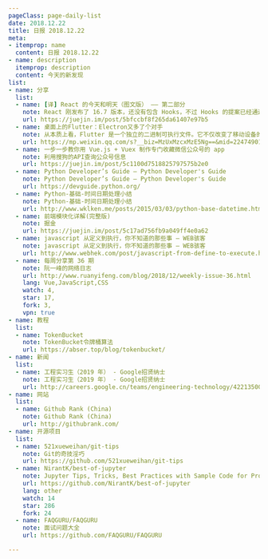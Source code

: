 ```yaml
---
pageClass: page-daily-list
date: 2018.12.22
title: 日报 2018.12.22
meta:
- itemprop: name
  content: 日报 2018.12.22
- name: description
  itemprop: description
  content: 今天的新发现
list:
- name: 分享
  list:
  - name: [译] React 的今天和明天（图文版） —— 第二部分
    note: React 刚发布了 16.7 版本，还没有包含 Hooks，不过 Hooks 的提案已经通过了，让我们拥抱 Hooks 之前来回顾 React Conf 2018 上 Dan 的精彩演讲内容
    url: https://juejin.im/post/5bfccbf8f265da61407e97b5
  - name: 桌面上的Flutter：Electron又多了个对手
    note: 从本质上看，Flutter 是一个独立的二进制可执行文件。它不仅改变了移动设备的玩法，在桌面设备上也同样不可小觑
    url: https://mp.weixin.qq.com/s?__biz=MzUxMzcxMzE5Ng==&mid=2247490130&idx=1&sn=94faa075b40ed8039cc0be7fe5d53b82&chksm=f951af11ce2626071990b3355b73b19ef5a44218249191ab79273ea51ffde687844e99ff5141&token=1582750074&lang=zh_CN#rd
  - name: 一步一步教你用 Vue.js + Vuex 制作专门收藏微信公众号的 app
    note: 利用搜狗的API查询公众号信息
    url: https://juejin.im/post/5c1100d7518825797575b2e0
  - name: Python Developer’s Guide — Python Developer's Guide
    note: Python Developer’s Guide — Python Developer's Guide
    url: https://devguide.python.org/
  - name: Python-基础-时间日期处理小结
    note: Python-基础-时间日期处理小结
    url: http://www.wklken.me/posts/2015/03/03/python-base-datetime.html#3-huo-qu-ming-tian-qian-ntian
  - name: 前端模块化详解(完整版)
    note: 掘金
    url: https://juejin.im/post/5c17ad756fb9a049ff4e0a62
  - name: javascript 从定义到执行，你不知道的那些事 – WEB骇客
    note: javascript 从定义到执行，你不知道的那些事 – WEB骇客
    url: http://www.webhek.com/post/javascript-from-define-to-execute.html
  - name: 每周分享第 36 期
    note: 阮一峰的网络日志
    url: http://www.ruanyifeng.com/blog/2018/12/weekly-issue-36.html
    lang: Vue,JavaScript,CSS
    watch: 4,
    star: 17,
    fork: 3,
    vpn: true
- name: 教程
  list:
  - name: TokenBucket
    note: TokenBucket令牌桶算法
    url: https://abser.top/blog/tokenbucket/
- name: 新闻
  list:
  - name: 工程实习生（2019 年） - Google招贤纳士
    note: 工程实习生（2019 年） - Google招贤纳士
    url: http://careers.google.cn/teams/engineering-technology/422135001/
- name: 网站
  list:
  - name: Github Rank (China)
    note: Github Rank (China)
    url: http://githubrank.com/
- name: 开源项目
  list:
  - name: 521xueweihan/git-tips
    note: Git的奇技淫巧
    url: https://github.com/521xueweihan/git-tips
  - name: NirantK/best-of-jupyter
    note: Jupyter Tips, Tricks, Best Practices with Sample Code for Productivity Boost
    url: https://github.com/NirantK/best-of-jupyter
    lang: other
    watch: 14
    star: 286
    fork: 24
  - name: FAQGURU/FAQGURU
    note: 面试问题大全
    url: https://github.com/FAQGURU/FAQGURU

---
```


<daily-list v-bind="$page.frontmatter"/>